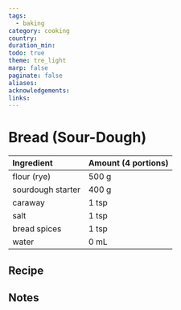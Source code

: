 ```yaml
---
tags:
  - baking
category: cooking
country:
duration_min:
todo: true
theme: tre_light
marp: false
paginate: false
aliases:
acknowledgements:
links:
---
```




# Bread (Sour-Dough)

|Ingredient|Amount (4 portions)|
| :- | :- |
|flour (rye)|500 g|
|sourdough starter|400 g|
|caraway|1 tsp|
|salt|1 tsp|
|bread spices|1 tsp|
|water|0 mL|

## Recipe

## Notes

